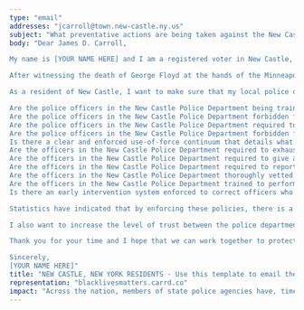 ```yaml
---
type: "email"
addresses: "jcarroll@town.new-castle.ny.us"
subject: "What preventative actions are being taken against the New Castle Police Department?"
body: "Dear James D. Carroll,

My name is [YOUR NAME HERE] and I am a registered voter in New Castle, New York. I am writing to you today to ask what you are doing, as the Chief of Police of New Castle, to ensure that your officers are not abusing their power and are held accountable for their actions.

After witnessing the death of George Floyd at the hands of the Minneapolis Police Department, I am left feeling outraged, frustrated, and hurt. The system has failed yet another black man and we are anxiously waiting to see if the officers responsible for his death will face consequences.

As a resident of New Castle, I want to make sure that my local police department is taking the necessary preventative measures to ensure that incidents like this will not occur in the future. So I ask:

Are the police officers in the New Castle Police Department being trained to de-escalate altercations by using peaceful conflict resolution strategies?
Are the police officers in the New Castle Police Department forbidden from using carotid restraints (chokeholds, strangleholds, etc.) and hog-tying methods? Furthermore, are they forbidden from transporting civilians in uncomfortable positions, such as face down in a vehicle?
Are the police officers in the New Castle Police Department required to intervene if they witness another officer using excessive force? Will officers be reprimanded if they fail to intervene?
Are the police officers in the New Castle Police Department forbidden from shooting at moving vehicles?
Is there a clear and enforced use-of-force continuum that details what weapons and force are acceptable in a wide variety of civilian-police interactions?
Are the officers in the New Castle Police Department required to exhaust every other possible option before using excessive force?
Are the officers in the New Castle Police Department required to give a verbal warning to civilians before drawing their weapon or using excessive force?
Are the officers in the New Castle Police Department required to report each time they threaten to or use force on civilians?
Are the officers in the New Castle Police Department thoroughly vetted to ensure that they do not have a history with abuse, racism, xenophobia, homophobia / transphobia, or discrimination?
Are the officers in the New Castle Police Department trained to perform and seek necessary medical action after using excessive force?
Is there an early intervention system enforced to correct officers who use excessive force? Additionally, how many complaints does an officer have to receive before they are reprimanded? Before they are terminated? More than three complaints are unacceptable.

Statistics have indicated that by enforcing these policies, there is a significant decrease in civilian complaints and injury due to excessive force. If any of the policies are not currently in place, then what is being done to ensure that they are going to be enforced in the near future? What can I do, as a concerned citizen, to set these policies in motion?

I also want to increase the level of trust between the police department and the community. To establish trust, there has to be transparency. I would like to see the New Castle Police Department collect and report data on civilian deaths that occurred in custody and as a result of an officer’s use of excessive force. The data should be broken down by demographics and should showcase the race, gender, sexuality, and religion of the civilians. Allowing the public access to this information will show us where we, as a community, fall short.

Thank you for your time and I hope that we can work together to protect the New Castle community. I refuse to let the next hashtag come from here.

Sincerely,
[YOUR NAME HERE]"
title: "NEW CASTLE, NEW YORK RESIDENTS - Use this template to email the Chief of Police of New Castle to quiz them on what preventive actions are being taken to protect against police brutality from the New Castle Police Department."
representation: "blacklivesmatters.carrd.co"
impact: "Across the nation, members of state police agencies have, time and time again, abused their power and have killed black Americans in a horrific manner, devoid of any lawfulness. Our nation has observed the cruel and evil killings of George Floyd, Breonna Taylor, Eric Garner, Ahmed Aubrey, and countless others of black Americans. Email the Chief of Police for the city of New Castle and press the question--are you, James D. Carroll, taking any preventative actions to ensure that such acts of cruelty against African Americans don't happen as a consequence of policing with racist motives?"
---
```



